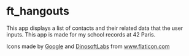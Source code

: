 ft_hangouts
===================================

This app displays a list of contacts and their related data that the user inputs.
This app is made for my school records at 42 Paris.













<div>Icons made by <a href="https://www.flaticon.com/authors/google" title="Google">Google</a> and <a href="https://www.flaticon.com/authors/dinosoftlabs" title="DinosoftLabs">DinosoftLabs</a> from <a href="https://www.flaticon.com/" title="Flaticon">www.flaticon.com</a></div>
